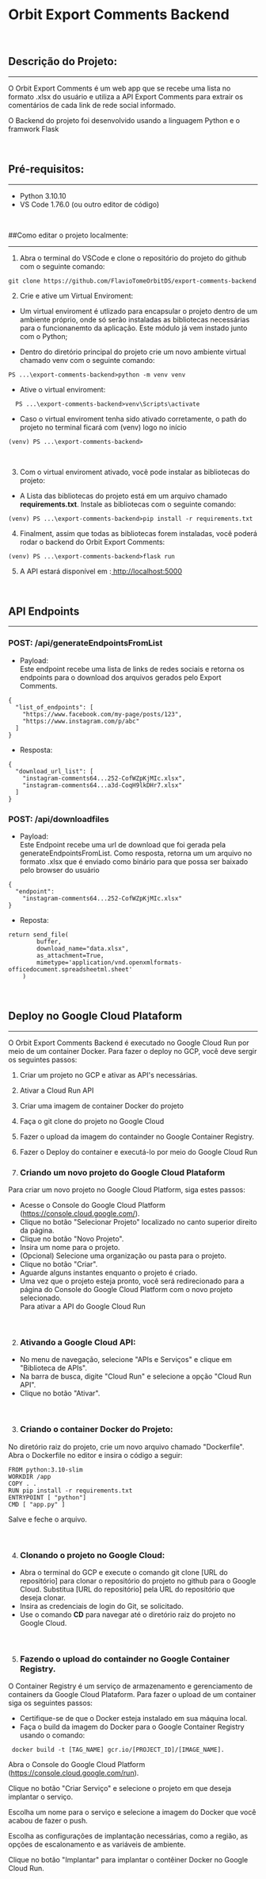 # Orbit Export Comments Backend

<br>

## Descrição do Projeto:


---



O Orbit Export Comments é um web app que se recebe uma lista no formato .xlsx do usuário e utiliza a API Export Comments para extrair os comentários de cada link de rede social informado.

O Backend do projeto foi desenvolvido usando a linguagem Python e o framwork Flask

<br>

## Pré-requisitos:


---



*   Python 3.10.10
*   VS Code 1.76.0 (ou outro editor de código)

<br>

##Como editar o projeto localmente:


---



1.   Abra o terminal do VSCode e clone o repositório do projeto do github com o seguinte comando:
  ```
  git clone https://github.com/FlavioTomeOrbitDS/export-comments-backend
  ```



2.  Crie e ative um Virtual Enviroment:


*   Um virtual enviroment é utlizado para encapsular o projeto dentro de um ambiente próprio, onde só serão instaladas as bibliotecas necessárias para o funcionanemto da aplicação. Este módulo já vem instado junto com o Python;



*   Dentro do diretório principal do projeto crie um novo ambiente virtual chamado venv com o seguinte comando:   
```
PS ...\export-comments-backend>python -m venv venv
```

* Ative o virtual enviroment:
```
  PS ...\export-comments-backend>venv\Scripts\activate
```
* Caso o virtual enviroment tenha sido ativado corretamente, o path do projeto no terminal ficará com (venv) logo no início
```
(venv) PS ...\export-comments-backend>
```
<br>

3. Com o virtual enviroment ativado, você pode instalar as bibliotecas do projeto:

* A Lista das bibliotecas do projeto está em um arquivo chamado **requirements.txt**. Instale as bibliotecas com o seguinte comando:
```
(venv) PS ...\export-comments-backend>pip install -r requirements.txt
```

4. Finalment, assim que todas as bibliotecas forem instaladas, você poderá rodar o backend do Orbit Export Comments:
```
(venv) PS ...\export-comments-backend>flask run
```

5. A API estará disponível em :[ http://localhost:5000](https://)

<br>

## API Endpoints
---
 ### POST: /api/generateEndpointsFromList
* Payload:<br>
Este endpoint recebe uma lista de links de redes sociais e retorna os endpoints para o download dos arquivos gerados pelo Export Comments.
```
{
  "list_of_endpoints": [
    "https://www.facebook.com/my-page/posts/123",
    "https://www.instagram.com/p/abc"
  ]
}
```
* Resposta:
```
{
  "download_url_list": [
    "instagram-comments64...252-CofWZpKjMIc.xlsx",
    "instagram-comments64...a3d-CoqH9lkDHr7.xlsx"
  ]
}
```

### POST: /api/downloadfiles
* Payload:<br>
Este Endpoint recebe uma url de download que foi gerada pela generateEndpointsFromList. Como resposta, retorna um um arquivo no formato .xlsx que é enviado como binário para que possa ser baixado pelo browser do usuário
```
{
  "endpoint": 
    "instagram-comments64...252-CofWZpKjMIc.xlsx"
}
```
* Reposta:
```
return send_file(
        buffer,
        download_name="data.xlsx",
        as_attachment=True,
        mimetype='application/vnd.openxmlformats-officedocument.spreadsheetml.sheet'
    )
```

<br>

## Deploy no Google Cloud Plataform
---
O Orbit Export Comments Backend é executado no Google Cloud Run por meio de um container Docker. Para fazer o deploy no GCP, você deve sergir os seguintes passos:
1.   Criar um projeto no GCP e ativar as API's necessárias. 
2.   Ativar a Cloud Run API
3.   Criar uma imagem de container Docker do projeto
4.   Faça o git clone do projeto no Google Cloud
5.   Fazer o upload da imagem do containder no Google Container Registry.
6.   Fazer o Deploy do container e executá-lo por meio do Google Cloud Run


1. ### Criando um novo projeto do Google Cloud Plataform
Para criar um novo projeto no Google Cloud Platform, siga estes passos:
* Acesse o Console do Google Cloud Platform (https://console.cloud.google.com/).
* Clique no botão "Selecionar Projeto" localizado no canto superior direito da página.
* Clique no botão "Novo Projeto".
* Insira um nome para o projeto.
* (Opcional) Selecione uma organização ou pasta para o projeto.
* Clique no botão "Criar".
* Aguarde alguns instantes enquanto o projeto é criado.
* Uma vez que o projeto esteja pronto, você será redirecionado para a página do Console do Google Cloud Platform com o novo projeto selecionado.  
Para ativar a API do Google Cloud Run 

<br>

2. ### Ativando a Google Cloud API:  
* No menu de navegação, selecione "APIs e Serviços" e clique em "Biblioteca de APIs".  
* Na barra de busca, digite "Cloud Run" e selecione a opção "Cloud Run API".  
* Clique no botão "Ativar".

<br>

3. ### Criando o container Docker do Projeto:  
No diretório raiz do projeto, crie um novo arquivo chamado "Dockerfile".  
Abra o Dockerfile no editor e insira o código a seguir:
```
FROM python:3.10-slim
WORKDIR /app
COPY . .
RUN pip install -r requirements.txt
ENTRYPOINT [ "python"]
CMD [ "app.py" ]
```
Salve e feche o arquivo.

<br>

4. ### Clonando o projeto no Google Cloud:
* Abra o terminal do GCP e execute o comando git clone [URL do repositório] para clonar o repositório do projeto no github para o Google Cloud. Substitua [URL do repositório] pela URL do repositório que deseja clonar.
* Insira as credenciais de login do Git, se solicitado.
* Use o comando **CD** para navegar até o diretório raiz do projeto no Google Cloud.

<br>

5. ### Fazendo o upload do containder no Google Container Registry.
O Container Registry é um serviço de armazenamento e gerenciamento de containers da Google Cloud Plataform.
Para fazer o upload de um container siga os seguintes passos:
* Certifique-se de que o Docker esteja instalado em sua máquina local.
* Faça o build da imagem do Docker para o Google Container Registry usando o comando:
```
 docker build -t [TAG_NAME] gcr.io/[PROJECT_ID]/[IMAGE_NAME].
```
Abra o Console do Google Cloud Platform (https://console.cloud.google.com/run).

Clique no botão "Criar Serviço" e selecione o projeto em que deseja implantar o serviço.

Escolha um nome para o serviço e selecione a imagem do Docker que você acabou de fazer o push.

Escolha as configurações de implantação necessárias, como a região, as opções de escalonamento e as variáveis ​​de ambiente.

Clique no botão "Implantar" para implantar o contêiner Docker no Google Cloud Run.








